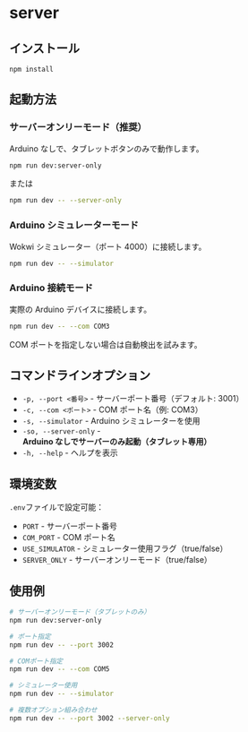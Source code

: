 # server

## インストール

```bash
npm install
```

## 起動方法

### サーバーオンリーモード（推奨）

Arduino なしで、タブレットボタンのみで動作します。

```bash
npm run dev:server-only
```

または

```bash
npm run dev -- --server-only
```

### Arduino シミュレーターモード

Wokwi シミュレーター（ポート 4000）に接続します。

```bash
npm run dev -- --simulator
```

### Arduino 接続モード

実際の Arduino デバイスに接続します。

```bash
npm run dev -- --com COM3
```

COM ポートを指定しない場合は自動検出を試みます。

## コマンドラインオプション

-   `-p, --port <番号>` - サーバーポート番号（デフォルト: 3001）
-   `-c, --com <ポート>` - COM ポート名（例: COM3）
-   `-s, --simulator` - Arduino シミュレーターを使用
-   `-so, --server-only` - **Arduino なしでサーバーのみ起動（タブレット専用）**
-   `-h, --help` - ヘルプを表示

## 環境変数

`.env`ファイルで設定可能：

-   `PORT` - サーバーポート番号
-   `COM_PORT` - COM ポート名
-   `USE_SIMULATOR` - シミュレーター使用フラグ（true/false）
-   `SERVER_ONLY` - サーバーオンリーモード（true/false）

## 使用例

```bash
# サーバーオンリーモード（タブレットのみ）
npm run dev:server-only

# ポート指定
npm run dev -- --port 3002

# COMポート指定
npm run dev -- --com COM5

# シミュレーター使用
npm run dev -- --simulator

# 複数オプション組み合わせ
npm run dev -- --port 3002 --server-only
```
